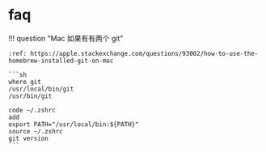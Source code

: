 # faq

!!! question "Mac 如果有有两个 git"

    :ref: https://apple.stackexchange.com/questions/93002/how-to-use-the-homebrew-installed-git-on-mac

    ```sh
    where git
    /usr/local/bin/git
    /usr/bin/git

    code ~/.zshrc
    add
    export PATH="/usr/local/bin:${PATH}"
    source ~/.zshrc
    git version
    ```

